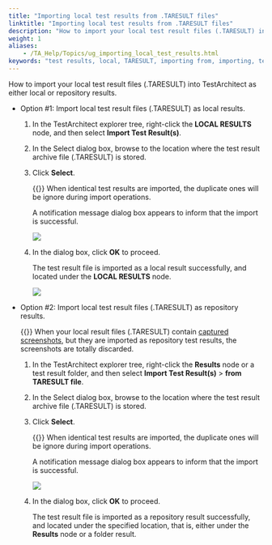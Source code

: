 ```yaml
--- 
title: "Importing local test results from .TARESULT files"
linktitle: "Importing local test results from .TARESULT files"
description: "How to import your local test result files (.TARESULT) into TestArchitect as either local or repository results."
weight: 1
aliases: 
    - /TA_Help/Topics/ug_importing_local_test_results.html
keywords: "test results, local, TARESULT, importing from, importing, test results, local, TARESULT"
---
```


How to import your local test result files \(.TARESULT\) into TestArchitect as either local or repository results.

-   Option \#1: Import local test result files \(.TARESULT\) as local results.

    1.  In the TestArchitect explorer tree, right-click the **LOCAL RESULTS** node, and then select **Import Test Result\(s\)**.

    2.  In the Select dialog box, browse to the location where the test result archive file \(.TARESULT\) is stored.

    3.  Click **Select**.

        {{<note>}} When identical test results are imported, the duplicate ones will be ignore during import operations.

        A notification message dialog box appears to inform that the import is successful.

        ![](/images/TA_Help/Images/Import_test_res_success.png)

    4.  In the dialog box, click **OK** to proceed.

        The test result file is imported as a local result successfully, and located under the **LOCAL RESULTS** node.

        ![](/images/TA_Help/Images/imported_test_results.png)

-   Option \#2: Import local test result files \(.TARESULT\) as repository results.

    {{<warning>}} When your local result files \(.TARESULT\) contain [captured screenshots](/user-guide/finding-bugs-with-testarchitect/screenshot-recording/), but they are imported as repository test results, the screenshots are totally discarded.

    1.  In the TestArchitect explorer tree, right-click the **Results** node or a test result folder, and then select **Import Test Result\(s\)** \> **from TARESULT file**.

    2.  In the Select dialog box, browse to the location where the test result archive file \(.TARESULT\) is stored.

    3.  Click **Select**.

        {{<note>}} When identical test results are imported, the duplicate ones will be ignore during import operations.

        A notification message dialog box appears to inform that the import is successful.

        ![](/images/TA_Help/Images/Import_test_res_success.png)

    4.  In the dialog box, click **OK** to proceed.

        The test result file is imported as a repository result successfully, and located under the specified location, that is, either under the **Results** node or a folder result.





